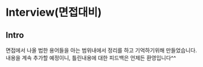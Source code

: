 # Interview(면접대비)
Intro
-------------
면접에서 나올 법한 용어들을 아는 범위내에서 정리를 하고 기억하기위해 만들었습니다.
<br/>내용을 계속 추가할 예정이니, 틀린내용에 대한 피드백은 언제든 환영입니다^^

